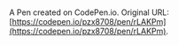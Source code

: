 # 

A Pen created on CodePen.io. Original URL: [https://codepen.io/pzx8708/pen/rLAKPm](https://codepen.io/pzx8708/pen/rLAKPm).


